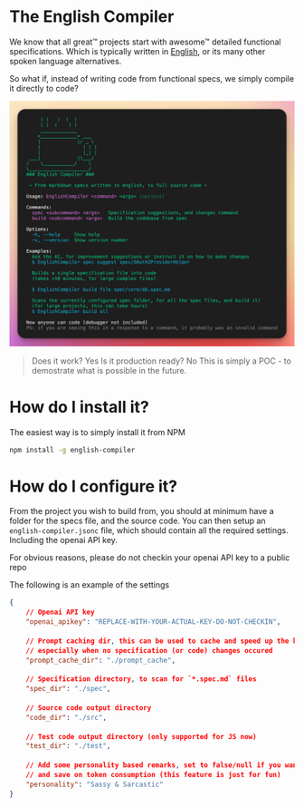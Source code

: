 # The English Compiler

We know that all great™ projects start with awesome™ detailed functional specifications.
Which is typically written in [English](https://esolangs.org/wiki/English), or its many other spoken language alternatives.

So what if, instead of writing code from functional specs, we simply compile it directly to code?

![CLI help docs for the english](./notes/imgs/EnglishCommand-CLI-help.png)

> Does it work? Yes
> Is it production ready? No
> This is simply a POC - to demostrate what is possible in the future.

# How do I install it?

The easiest way is to simply install it from NPM

```.bash
npm install -g english-compiler
```

# How do I configure it?

From the project you wish to build from, you should at minimum have a folder for the specs file, and the source code.
You can then setup an `english-compiler.jsonc` file, which should contain all the required settings. Including the openai API key.

For obvious reasons, please do not checkin your openai API key to a public repo

The following is an example of the settings
```.json
{
	// Openai API key
	"openai_apikey": "REPLACE-WITH-YOUR-ACTUAL-KEY-DO-NOT-CHECKIN",

	// Prompt caching dir, this can be used to cache and speed up the build process
    // especially when no specification (or code) changes occured
	"prompt_cache_dir": "./prompt_cache",

	// Specification directory, to scan for `*.spec.md` files
	"spec_dir": "./spec",

	// Source code output directory
	"code_dir": "./src",

	// Test code output directory (only supported for JS now)
	"test_dir": "./test",

	// Add some personality based remarks, set to false/null if you want to skip this
    // and save on token consumption (this feature is just for fun)
	"personality": "Sassy & Sarcastic"
}
```